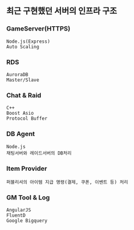 
## 최근 구현했던 서버의 인프라 구조

### GameServer(HTTPS)
```
Node.js(Express)
Auto Scaling
```

### RDS
```
AuroraDB
Master/Slave
```

### Chat & Raid
```
C++
Boost Asio
Protocol Buffer
```

### DB Agent
```
Node.js
채팅서버와 레이드서버의 DB처리
```

### Item Provider
```
퍼블리셔의 아이템 지급 명령(결제, 쿠폰, 이벤트 등) 처리
```

### GM Tool & Log
```
AngularJS
FluentD
Google Bigquery
```



